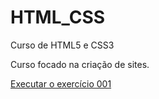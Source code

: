 # HTML_CSS
 Curso de HTML5 e CSS3

 Curso focado na criação de sites.

<a href="https://amarojl.github.io/HTML_CSS/desafios/001-img-links/index.html"> Executar o exercício 001</a>